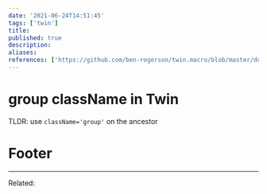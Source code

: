 ```yaml
---
date: '2021-06-24T14:51:45'
tags: ['twin']
title: 
published: true
description:
aliases:
references: ['https://github.com/ben-rogerson/twin.macro/blob/master/docs/group.md']
---
```


# group className in Twin
TLDR: use `className='group'` on the ancestor

# Footer
---
Related: 